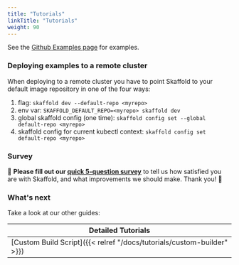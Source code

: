 ```yaml
---
title: "Tutorials"
linkTitle: "Tutorials"
weight: 90
---
```


See the [Github Examples page](https://github.com/GoogleContainerTools/skaffold/tree/master/examples#examples) for examples.

### Deploying examples to a remote cluster

When deploying to a remote cluster you have to point Skaffold to your default image repository in one of the four ways:

 1. flag: `skaffold dev --default-repo <myrepo>`
 1. env var: `SKAFFOLD_DEFAULT_REPO=<myrepo> skaffold dev`
 1. global skaffold config (one time): `skaffold config set --global default-repo <myrepo>`
 1. skaffold config for current kubectl context: `skaffold config set default-repo <myrepo>`

### Survey

:mega: **Please fill out our [quick 5-question survey](https://forms.gle/BMTbGQXLWSdn7vEs6)** to tell us how satisfied you are with Skaffold, and what improvements we should make. Thank you! :dancers:

### What's next

Take a look at our other guides:

| Detailed Tutorials |
|--------------------|
| [Custom Build Script]({{< relref "/docs/tutorials/custom-builder" >}}) |
